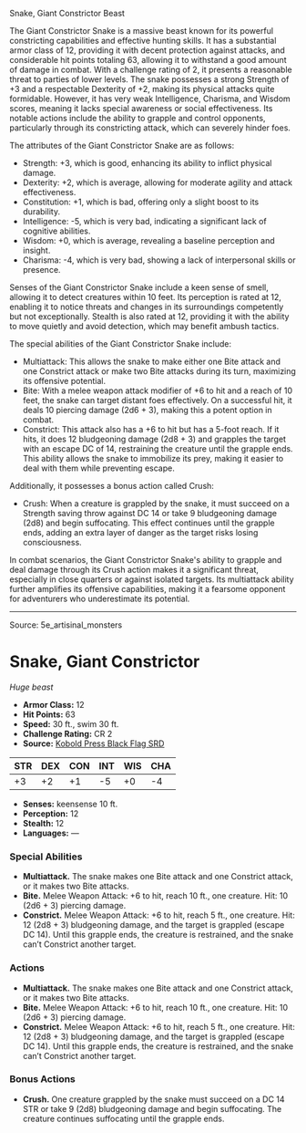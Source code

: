 <MonsterName/>Snake, Giant Constrictor</MonsterName>
<CreatureType/>Beast</CreatureType>

<summary>The Giant Constrictor Snake is a massive beast known for its powerful constricting capabilities and effective hunting skills. It has a substantial armor class of 12, providing it with decent protection against attacks, and considerable hit points totaling 63, allowing it to withstand a good amount of damage in combat. With a challenge rating of 2, it presents a reasonable threat to parties of lower levels. The snake possesses a strong Strength of +3 and a respectable Dexterity of +2, making its physical attacks quite formidable. However, it has very weak Intelligence, Charisma, and Wisdom scores, meaning it lacks special awareness or social effectiveness. Its notable actions include the ability to grapple and control opponents, particularly through its constricting attack, which can severely hinder foes.</summary>

<detail>

The attributes of the Giant Constrictor Snake are as follows: 
- Strength: +3, which is good, enhancing its ability to inflict physical damage.
- Dexterity: +2, which is average, allowing for moderate agility and attack effectiveness.
- Constitution: +1, which is bad, offering only a slight boost to its durability.
- Intelligence: -5, which is very bad, indicating a significant lack of cognitive abilities.
- Wisdom: +0, which is average, revealing a baseline perception and insight.
- Charisma: -4, which is very bad, showing a lack of interpersonal skills or presence.

Senses of the Giant Constrictor Snake include a keen sense of smell, allowing it to detect creatures within 10 feet. Its perception is rated at 12, enabling it to notice threats and changes in its surroundings competently but not exceptionally. Stealth is also rated at 12, providing it with the ability to move quietly and avoid detection, which may benefit ambush tactics.

The special abilities of the Giant Constrictor Snake include:
- Multiattack: This allows the snake to make either one Bite attack and one Constrict attack or make two Bite attacks during its turn, maximizing its offensive potential.
- Bite: With a melee weapon attack modifier of +6 to hit and a reach of 10 feet, the snake can target distant foes effectively. On a successful hit, it deals 10 piercing damage (2d6 + 3), making this a potent option in combat.
- Constrict: This attack also has a +6 to hit but has a 5-foot reach. If it hits, it does 12 bludgeoning damage (2d8 + 3) and grapples the target with an escape DC of 14, restraining the creature until the grapple ends. This ability allows the snake to immobilize its prey, making it easier to deal with them while preventing escape.

Additionally, it possesses a bonus action called Crush:
- Crush: When a creature is grappled by the snake, it must succeed on a Strength saving throw against DC 14 or take 9 bludgeoning damage (2d8) and begin suffocating. This effect continues until the grapple ends, adding an extra layer of danger as the target risks losing consciousness.

In combat scenarios, the Giant Constrictor Snake's ability to grapple and deal damage through its Crush action makes it a significant threat, especially in close quarters or against isolated targets. Its multiattack ability further amplifies its offensive capabilities, making it a fearsome opponent for adventurers who underestimate its potential.</detail>



---

Source: 5e_artisinal_monsters

# Snake, Giant Constrictor

*Huge beast*

- **Armor Class:** 12
- **Hit Points:** 63
- **Speed:** 30 ft., swim 30 ft.
- **Challenge Rating:** CR 2
- **Source:** [Kobold Press Black Flag SRD](https://koboldpress.com/black-flag-roleplaying/)

| STR | DEX | CON | INT | WIS | CHA |
| --- | --- | --- | --- | --- | --- |
| +3 | +2 | +1 | -5 | +0 | -4 |

- **Senses:** keensense 10 ft.
- **Perception:** 12
- **Stealth:** 12
- **Languages:** —

### Special Abilities

- **Multiattack.** The snake makes one Bite attack and one Constrict attack, or it makes two Bite attacks.
- **Bite.** Melee Weapon Attack: +6 to hit, reach 10 ft., one creature. Hit: 10 (2d6 + 3) piercing damage.
- **Constrict.** Melee Weapon Attack: +6 to hit, reach 5 ft., one creature. Hit: 12 (2d8 + 3) bludgeoning damage, and the target is grappled (escape DC 14). Until this grapple ends, the creature is restrained, and the snake can’t Constrict another target.

### Actions

- **Multiattack.** The snake makes one Bite attack and one Constrict attack, or it makes two Bite attacks.
- **Bite.** Melee Weapon Attack: +6 to hit, reach 10 ft., one creature. Hit: 10 (2d6 + 3) piercing damage.
- **Constrict.** Melee Weapon Attack: +6 to hit, reach 5 ft., one creature. Hit: 12 (2d8 + 3) bludgeoning damage, and the target is grappled (escape DC 14). Until this grapple ends, the creature is restrained, and the snake can’t Constrict another target.

### Bonus Actions

- **Crush.** One creature grappled by the snake must succeed on a DC 14 STR or take 9 (2d8) bludgeoning damage and begin suffocating. The creature continues suffocating until the grapple ends.



